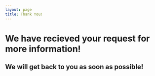 ```yaml
---
layout: page
title: Thank You!
---
```


# We have recieved your request for more information!

## We will get back to you as soon as possible!
